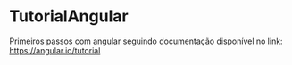 # TutorialAngular
Primeiros passos com angular seguindo documentação disponível no link: https://angular.io/tutorial

